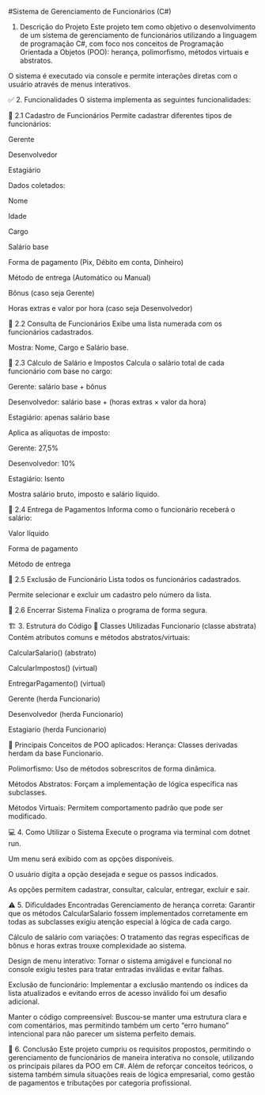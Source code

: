 #Sistema de Gerenciamento de Funcionários (C#)


1. Descrição do Projeto
Este projeto tem como objetivo o desenvolvimento de um sistema de gerenciamento de funcionários utilizando a linguagem de programação C#, com foco nos conceitos de Programação Orientada a Objetos (POO): herança, polimorfismo, métodos virtuais e abstratos.

O sistema é executado via console e permite interações diretas com o usuário através de menus interativos.

✅ 2. Funcionalidades
O sistema implementa as seguintes funcionalidades:

🔹 2.1 Cadastro de Funcionários
Permite cadastrar diferentes tipos de funcionários:

Gerente

Desenvolvedor

Estagiário

Dados coletados:

Nome

Idade

Cargo

Salário base

Forma de pagamento (Pix, Débito em conta, Dinheiro)

Método de entrega (Automático ou Manual)

Bônus (caso seja Gerente)

Horas extras e valor por hora (caso seja Desenvolvedor)

🔹 2.2 Consulta de Funcionários
Exibe uma lista numerada com os funcionários cadastrados.

Mostra: Nome, Cargo e Salário base.

🔹 2.3 Cálculo de Salário e Impostos
Calcula o salário total de cada funcionário com base no cargo:

Gerente: salário base + bônus

Desenvolvedor: salário base + (horas extras × valor da hora)

Estagiário: apenas salário base

Aplica as alíquotas de imposto:

Gerente: 27,5%

Desenvolvedor: 10%

Estagiário: Isento

Mostra salário bruto, imposto e salário líquido.

🔹 2.4 Entrega de Pagamentos
Informa como o funcionário receberá o salário:

Valor líquido

Forma de pagamento

Método de entrega

🔹 2.5 Exclusão de Funcionário
Lista todos os funcionários cadastrados.

Permite selecionar e excluir um cadastro pelo número da lista.

🔹 2.6 Encerrar Sistema
Finaliza o programa de forma segura.

🏗️ 3. Estrutura do Código
🔸 Classes Utilizadas
Funcionario (classe abstrata)
Contém atributos comuns e métodos abstratos/virtuais:

CalcularSalario() (abstrato)

CalcularImpostos() (virtual)

EntregarPagamento() (virtual)

Gerente (herda Funcionario)

Desenvolvedor (herda Funcionario)

Estagiario (herda Funcionario)

🔸 Principais Conceitos de POO aplicados:
Herança: Classes derivadas herdam da base Funcionario.

Polimorfismo: Uso de métodos sobrescritos de forma dinâmica.

Métodos Abstratos: Forçam a implementação de lógica específica nas subclasses.

Métodos Virtuais: Permitem comportamento padrão que pode ser modificado.

💻 4. Como Utilizar o Sistema
Execute o programa via terminal com dotnet run.

Um menu será exibido com as opções disponíveis.

O usuário digita a opção desejada e segue os passos indicados.

As opções permitem cadastrar, consultar, calcular, entregar, excluir e sair.

⚠️ 5. Dificuldades Encontradas
Gerenciamento de herança correta:
Garantir que os métodos CalcularSalario fossem implementados corretamente em todas as subclasses exigiu atenção especial à lógica de cada cargo.

Cálculo de salário com variações:
O tratamento das regras específicas de bônus e horas extras trouxe complexidade ao sistema.

Design de menu interativo:
Tornar o sistema amigável e funcional no console exigiu testes para tratar entradas inválidas e evitar falhas.

Exclusão de funcionário:
Implementar a exclusão mantendo os índices da lista atualizados e evitando erros de acesso inválido foi um desafio adicional.

Manter o código compreensível:
Buscou-se manter uma estrutura clara e com comentários, mas permitindo também um certo “erro humano” intencional para não parecer um sistema perfeito demais.

📎 6. Conclusão
Este projeto cumpriu os requisitos propostos, permitindo o gerenciamento de funcionários de maneira interativa no console, utilizando os principais pilares da POO em C#. Além de reforçar conceitos teóricos, o sistema também simula situações reais de lógica empresarial, como gestão de pagamentos e tributações por categoria profissional.


